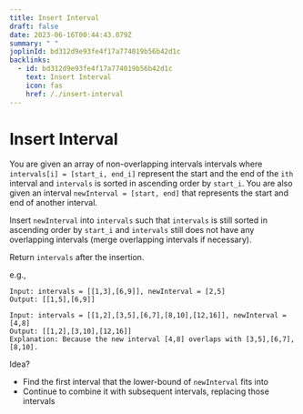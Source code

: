 ```yaml
---
title: Insert Interval
draft: false
date: 2023-06-16T00:44:43.079Z
summary: " "
joplinId: bd312d9e93fe4f17a774019b56b42d1c
backlinks:
  - id: bd312d9e93fe4f17a774019b56b42d1c
    text: Insert Interval
    icon: fas
    href: /./insert-interval
---
```


# Insert Interval

You are given an array of non-overlapping intervals intervals where `intervals[i] = [start_i, end_i]` represent the start and the end of the `ith` interval and `intervals` is sorted in ascending order by `start_i`. You are also given an interval `newInterval = [start, end]` that represents the start and end of another interval.

Insert `newInterval` into `intervals` such that `intervals` is still sorted in ascending order by `start_i` and `intervals` still does not have any overlapping intervals (merge overlapping intervals if necessary).

Return `intervals` after the insertion.

e.g.,

```
Input: intervals = [[1,3],[6,9]], newInterval = [2,5]
Output: [[1,5],[6,9]]
```

```
Input: intervals = [[1,2],[3,5],[6,7],[8,10],[12,16]], newInterval = [4,8]
Output: [[1,2],[3,10],[12,16]]
Explanation: Because the new interval [4,8] overlaps with [3,5],[6,7],[8,10].
```

Idea?

- Find the first interval that the lower-bound of `newInterval` fits into
- Continue to combine it with subsequent intervals, replacing those intervals
